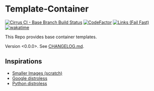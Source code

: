Template-Container
===

[![Cirrus CI - Base Branch Build Status](https://img.shields.io/cirrus/github/qte77/Template-Container?logo=Cirrus-ci)](https://cirrus-ci.com/github/gte77/Template-ContainerTemplate-Container)
[![CodeFactor](https://www.codefactor.io/repository/github/qte77/Template-Container/badge)](https://www.codefactor.io/repository/github/qte77/Template-Container)
[![Links (Fail Fast)](https://github.com/qte77/Template-Container/actions/workflows/links-fail-fast.yml/badge.svg)](https://github.com/qte77/Template-Container/actions/workflows/links-fail-fast.yml)
[![wakatime](https://wakatime.com/badge/user/2955a10c-2c10-4666-a24d-1313cab9be94/project/97b2d035-b053-46b3-9423-19a0a75ca465.svg)](https://wakatime.com/badge/user/2955a10c-2c10-4666-a24d-1313cab9be94/project/97b2d035-b053-46b3-9423-19a0a75ca465)

This Repo provides base container templates.

Version <0.0.0>. See [CHANGELOG.md](./CHANGELOG.md).

Inspirations
---

- [Smaller Images (scratch)](https://blog.while-true-do.io/container-smaller-images/)
- [Google distroless](https://github.com/GoogleContainerTools/distroless)
- [Python distroless](https://alexos.dev/2022/07/08/creating-an-up-to-date-distroless-python-image/)
